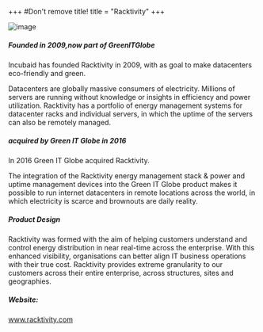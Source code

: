 +++
#Don't remove title!
title = "Racktivity"
+++

![image](img/racktivity_logo.png)

##### Founded in 2009,now part of GreenITGlobe

Incubaid has founded Racktivity in 2009, with as goal to make datacenters eco-friendly and green.

Datacenters are globally massive consumers of electricity. Millions of servers are running without knowledge or insights in efficiency and power utilization. Racktivity has a portfolio of energy management systems for datacenter racks and individual servers, in which the uptime of the servers can also be remotely managed.

##### acquired by Green IT Globe in 2016

In 2016 Green IT Globe acquired Racktivity.

The integration of the Racktivity energy management stack & power and uptime management devices into the Green IT Globe product makes it possible to run internet datacenters in remote locations across the world, in which electricity is scarce and brownouts are daily reality.

##### Product Design

Racktivity was formed with the aim of helping customers understand and control energy distribution in near real-time across the enterprise. With this enhanced visibility, organisations can better align IT business operations with their true cost. Racktivity provides extreme granularity to our customers across their entire enterprise, across structures, sites and geographies.

##### Website:

<a href="http://www.racktivity.com" target="_blank">www.racktivity.com</a>
